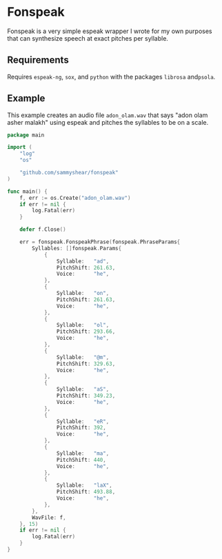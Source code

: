 # Fonspeak

Fonspeak is a very simple espeak wrapper I wrote for my own purposes that can synthesize speech at exact pitches per syllable.

## Requirements

Requires `espeak-ng`, `sox`, and `python` with the packages `librosa` and`psola`.

## Example

This example creates an audio file `adon_olam.wav` that says "adon olam asher malakh" using espeak and pitches the syllables to be on a scale.

```go
package main

import (
	"log"
	"os"

	"github.com/sammyshear/fonspeak"
)

func main() {
	f, err := os.Create("adon_olam.wav")
	if err != nil {
		log.Fatal(err)
	}

	defer f.Close()

	err = fonspeak.FonspeakPhrase(fonspeak.PhraseParams{
		Syllables: []fonspeak.Params{
			{
				Syllable:   "ad",
				PitchShift: 261.63,
				Voice:      "he",
			},
			{
				Syllable:   "on",
				PitchShift: 261.63,
				Voice:      "he",
			},
			{
				Syllable:   "ol",
				PitchShift: 293.66,
				Voice:      "he",
			},
			{
				Syllable:   "@m",
				PitchShift: 329.63,
				Voice:      "he",
			},
			{
				Syllable:   "aS",
				PitchShift: 349.23,
				Voice:      "he",
			},
			{
				Syllable:   "eR",
				PitchShift: 392,
				Voice:      "he",
			},
			{
				Syllable:   "ma",
				PitchShift: 440,
				Voice:      "he",
			},
			{
				Syllable:   "laX",
				PitchShift: 493.88,
				Voice:      "he",
			},
		},
		WavFile: f,
	}, 15)
	if err != nil {
		log.Fatal(err)
	}
}
```
